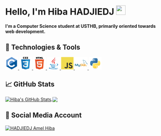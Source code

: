 # Hello, I'm Hiba HADJIEDJ <img src="https://raw.githubusercontent.com/MartinHeinz/MartinHeinz/master/wave.gif" width="30px" height="30px" />

#### I'm a Computer Science student at USTHB, primarily oriented towards web development.

## 🔧 Technologies & Tools
<p align="left"><a href="https://www.cprogramming.com/" target="_blank" rel="noreferrer"> <img src="https://raw.githubusercontent.com/devicons/devicon/master/icons/c/c-original.svg" alt="c" width="40" height="40"/> </a> <a href="https://www.w3schools.com/css/" target="_blank" rel="noreferrer"> <img src="https://raw.githubusercontent.com/devicons/devicon/master/icons/css3/css3-original-wordmark.svg" alt="css3" width="40" height="40"/> </a> <a href="https://www.w3.org/html/" target="_blank" rel="noreferrer"> <img src="https://raw.githubusercontent.com/devicons/devicon/master/icons/html5/html5-original-wordmark.svg" alt="html5" width="40" height="40"/> </a> <a href="https://www.java.com" target="_blank" rel="noreferrer"> <img src="https://raw.githubusercontent.com/devicons/devicon/master/icons/java/java-original.svg" alt="java" width="40" height="40"/> </a> <a href="https://developer.mozilla.org/en-US/docs/Web/JavaScript" target="_blank" rel="noreferrer"> <img src="https://raw.githubusercontent.com/devicons/devicon/master/icons/javascript/javascript-original.svg" alt="javascript" width="40" height="40"/> </a>   <a href="https://www.mysql.com/" target="_blank" rel="noreferrer"> <img src="https://raw.githubusercontent.com/devicons/devicon/master/icons/mysql/mysql-original-wordmark.svg" alt="mysql" width="40" height="40"/> </a>  <a href="https://www.python.org" target="_blank" rel="noreferrer"> <img src="https://raw.githubusercontent.com/devicons/devicon/master/icons/python/python-original.svg" alt="python" width="40" height="40"/> </a> </p>


## &#x1f4c8; GitHub Stats

<a href="https://github.com/hibahadj/hibahadj.git">
  <img align="center" src="https://github-readme-stats.vercel.app/api?username=hibahadj&hide_border=true&count_private=true&show_icons=true&theme=gotham" alt="Hiba's GitHub Stats" />
</a>
<a href="https://github.com/hibahadj/hibahadj.git">
  <img align="center" src="https://github-readme-stats.vercel.app/api/top-langs/?username=hibahadj&hide_border=true&count_private=true&show_icons=true&theme=gotham&langs_count=3" />
</a>


## 📲 Social Media Account

<p align="left">
<a href="www.linkedin.com/in/amel-hiba-hadjiedj" target="blank"><img align="center" src="https://raw.githubusercontent.com/rahuldkjain/github-profile-readme-generator/master/src/images/icons/Social/linked-in-alt.svg" alt="HADJIEDJ Amel Hiba" height="30" width="40" /></a>
</p>
